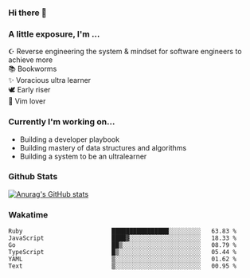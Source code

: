 ### Hi there 👋
### A little exposure, I'm ...

☪ Reverse engineering the system & mindset for software engineers to achieve more <br/>
📚 Bookworms <br/>
✨ Voracious ultra learner <br/>
🕊 Early riser <br/>
🎠 Vim lover <br/>
<!--
**bitethecode/bitethecode** is a ✨ _special_ ✨ repository because its `README.md` (this file) appears on your GitHub profile.

Here are some ideas to get you started:

- 🔭 I’m currently working on ...
- 🌱 I’m currently learning ...
- 👯 I’m looking to collaborate on ...
- 🤔 I’m looking for help with ...
- 💬 Ask me about ...
- 📫 How to reach me: ...
- 😄 Pronouns: ...
- ⚡ Fun fact: ...
-->


### Currently I'm working on... 
- Building a developer playbook
- Building mastery of data structures and algorithms
- Building a system to be an ultralearner

### Github Stats
[![Anurag's GitHub stats](https://github-readme-stats.vercel.app/api?username=bitethecode)](https://github.com/anuraghazra/github-readme-stats)

### Wakatime
<!--START_SECTION:waka-->

```text
Ruby                         ████████████████░░░░░░░░░   63.83 %
JavaScript                   ████▓░░░░░░░░░░░░░░░░░░░░   18.33 %
Go                           ██▒░░░░░░░░░░░░░░░░░░░░░░   08.79 %
TypeScript                   █▒░░░░░░░░░░░░░░░░░░░░░░░   05.44 %
YAML                         ▒░░░░░░░░░░░░░░░░░░░░░░░░   01.62 %
Text                         ▒░░░░░░░░░░░░░░░░░░░░░░░░   00.95 %
```

<!--END_SECTION:waka-->
